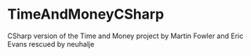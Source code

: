 # TimeAndMoneyCSharp
CSharp version of the Time and Money project by Martin Fowler and Eric Evans rescued by neuhalje
